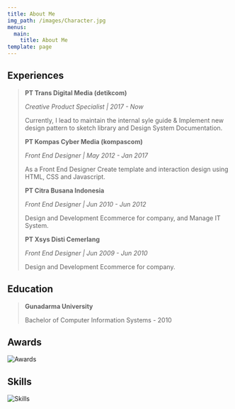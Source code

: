 ```yaml
---
title: About Me
img_path: /images/Character.jpg
menus:
  main:
    title: About Me
template: page
---
```

## Experiences

> **PT Trans Digital Media (detikcom)**
>
> *Creative Product Specialist | 2017 - Now*
>
> Currently, I lead to maintain the internal syle guide & Implement new design pattern to sketch library and Design System Documentation.
>
> **PT Kompas Cyber Media (kompascom)**
>
> *Front End Designer | May 2012 - Jan 2017*
>
> As a Front End Designer Create template and interaction design using HTML, CSS and Javascript.
>
> **PT Citra Busana Indonesia**
>
> *Front End Designer | Jun 2010 - Jun 2012*
>
> Design and Development Ecommerce for company, and Manage IT System.
>
> **PT Xsys Disti Cemerlang**
>
> *Front End Designer | Jun 2009 - Jun 2010*
>
> Design and Development Ecommerce for company.

## Education

> **Gunadarma University**
>
> Bachelor of Computer Information Systems - 2010

## Awards

![Awards](/images/Timeline.jpg "Awards")

## Skills

![Skills](/images/bar.png "Skills")
